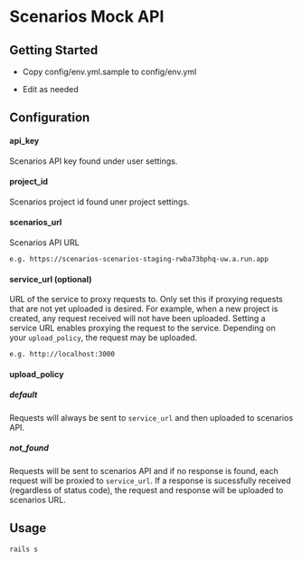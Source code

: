 # Scenarios Mock API

## Getting Started

* Copy config/env.yml.sample to config/env.yml

* Edit as needed

## Configuration

#### api_key

Scenarios API key found under user settings.

#### project_id

Scenarios project id found uner project settings.

#### scenarios_url

Scenarios API URL 

```
e.g. https://scenarios-scenarios-staging-rwba73bphq-uw.a.run.app
```

#### service_url (optional)

URL of the service to proxy requests to. Only set this if proxying requests that are not yet uploaded is desired.
For example, when a new project is created, any request received will not have been uploaded. Setting a service 
URL enables proxying the request to the service. Depending on your `upload_policy`, the request may be uploaded.

```
e.g. http://localhost:3000
```

#### upload_policy

##### default

Requests will always be sent to `service_url` and then uploaded to scenarios API.

##### not_found

Requests will be sent to scenarios API and if no response is found, each request will be proxied to `service_url`.
If a response is sucessfully received (regardless of status code), the request and response will be uploaded to scenarios URL.

## Usage

```
rails s
```

